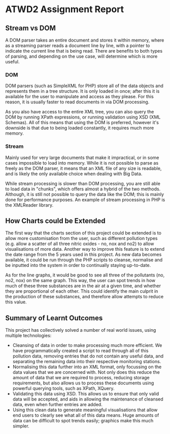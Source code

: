 # ATWD2 Assignment Report

## Stream vs DOM

A DOM parser takes an entire document and stores it within memory, where as a streaming parser reads a document line by line, with a pointer to indicate the current line that is being read. There are benefits to both types of parsing, and depending on the use case, will determine which is more useful.

### DOM

DOM parsers (such as SimpleXML for PHP) store all of the data objects and represents them in a tree structure. It is only loaded in once; after this it is available for the user to manipulate and access as they please. For this reason, it is usually faster to read documents in via DOM processing.

As you also have access to the entire XML tree, you can also query the DOM by running XPath expressions, or running validation using XSD (XML Schemas). All of this means that using the DOM is preferred, however it's downside is that due to being loaded constantly, it requires much more memory.

### Stream

Mainly used for very large documents that make it impractical, or in some cases impossible to load into memory. While it is not possible to parse as freely as the DOM parser, it means that an XML file of any size is readable, and is likely the only available choice when dealing with Big Data.

While stream processing is slower than DOM processing, you are still able to load data in "chunks", which offers almost a hybrid of the two methods. Although, it is still not possible to query the data like the DOM; this is mainly done for performance purposes. An example of stream processing in PHP is the XMLReader library.

## How Charts could be Extended

The first way that the charts section of this project could be extended is to allow more customisation from the user, such as different pollution types (e.g. allow a scatter of all three nitric oxides - no, nox and no2) to allow visualisations of more data. Another way to improve this feature is to extend the date range from the 5 years used in this project. As new data becomes available, it could be run through the PHP scripts to cleanse, normalise and be inputted into the system in order to continually staying up-to-date.

As for the line graphs, it would be good to see all three of the pollutants (no, no2, nox) on the same graph. This way, the user can spot trends in how much of these three substances are in the air at a given time, and whether they are proportional of each other. This could identify the main culprit in the production of these substances, and therefore allow attempts to reduce this value.

## Summary of Learnt Outcomes

This project has collectively solved a number of real world issues, using multiple technologies:

- Cleansing of data in order to make processing much more efficient. We have programmatically created a script to read through all of this pollution data, removing entries that do not contain any useful data, and separating the remaining data into their respective monitoring stations.
- Normalising this data further into an XML format, only focussing on the data values that we are concerned with. Not only does this reduce the amount of data that we are required to process, reducing storage requirements, but also allows us to process these documents using powerful querying tools, such as XPath, XQuery.
- Validating this data using XSD. This allows us to ensure that only valid data will be accepted, and aids in allowing the maintenance of cleansed data, even when further entries are added.
- Using this clean data to generate meaningful visualisations that allow end users to clearly see what all of this data means. Huge amounts of data can be difficult to spot trends easily; graphics make this much simpler.



